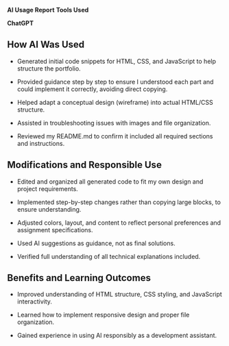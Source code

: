 **AI Usage Report**
**Tools Used**

**ChatGPT**

## How AI Was Used

- Generated initial code snippets for HTML, CSS, and JavaScript to help structure the portfolio.

- Provided guidance step by step to ensure I understood each part and could implement it correctly, avoiding direct copying.

- Helped adapt a conceptual design (wireframe) into actual HTML/CSS structure.

- Assisted in troubleshooting issues with images and file organization.

- Reviewed my README.md to confirm it included all required sections and instructions.


## Modifications and Responsible Use

- Edited and organized all generated code to fit my own design and project requirements.

- Implemented step-by-step changes rather than copying large blocks, to ensure understanding.

- Adjusted colors, layout, and content to reflect personal preferences and assignment specifications.

- Used AI suggestions as guidance, not as final solutions.

- Verified full understanding of all technical explanations included.  


## Benefits and Learning Outcomes

- Improved understanding of HTML structure, CSS styling, and JavaScript interactivity.

- Learned how to implement responsive design and proper file organization.

- Gained experience in using AI responsibly as a development assistant.

